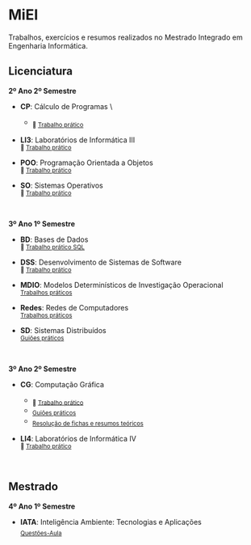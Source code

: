 # MiEI
Trabalhos, exercícios e resumos realizados no Mestrado Integrado em Engenharia Informática.


## **Licenciatura**

**2º Ano 2º Semestre**
- **CP**: Cálculo de Programas \
  - <sub> :pushpin: [Trabalho prático](https://github.com/joanafonsogomes/CP) </sub>

- **LI3**: Laboratórios de Informática III \
<sub> :pushpin: [Trabalho prático](https://github.com/joanafonsogomes/LI3) </sub>

- **POO**: Programação Orientada a Objetos \
<sub> :pushpin: [Trabalho prático](https://github.com/joanafonsogomes/POO) </sub>

- **SO**: Sistemas Operativos \
<sub> :pushpin: [Trabalho prático](https://github.com/joanafonsogomes/SO) </sub>

</br>

**3º Ano 1º Semestre**
- **BD**: Bases de Dados \
<sub> :pushpin: [Trabalho prático SQL](https://github.com/joanafonsogomes/BD_SQL) </sub>

- **DSS**: Desenvolvimento de Sistemas de Software \
<sub> :pushpin: [Trabalho prático](https://github.com/joanafonsogomes/DSS) </sub>

- **MDIO**: Modelos Determinísticos de Investigação Operacional \
<sub> [Trabalhos práticos](https://github.com/joanafonsogomes/miei/tree/master/MDIO) </sub>  

- **Redes**: Redes de Computadores \
<sub> [Trabalhos práticos](https://github.com/joanafonsogomes/miei/tree/master/REDES) </sub>  

- **SD**: Sistemas Distribuídos \
<sub> [Guiões práticos](https://github.com/joanafonsogomes/miei/tree/master/SD) </sub>  

</br>

**3º Ano 2º Semestre**
- **CG**: Computação Gráfica
  - <sub> :pushpin: [Trabalho prático](https://github.com/joanafonsogomes/CG) </sub>
  - <sub> [Guiões práticos](https://github.com/joanafonsogomes/miei/tree/master/CG/Guioes) </sub>
  - <sub> [Resolução de fichas e resumos teóricos](https://github.com/joanafonsogomes/miei/tree/master/CG/Fichas%26Resumos) </sub>

- **LI4**: Laboratórios de Informática IV \
<sub> :pushpin: [Trabalho prático](https://github.com/joanafonsogomes/LI4) </sub>

<br/>

## **Mestrado**

**4º Ano 1º Semestre**
- **IATA**: Inteligência Ambiente: Tecnologias e Aplicações \
<sub> [Questões-Aula](https://github.com/joanafonsogomes/miei/tree/master/IATA) </sub>
